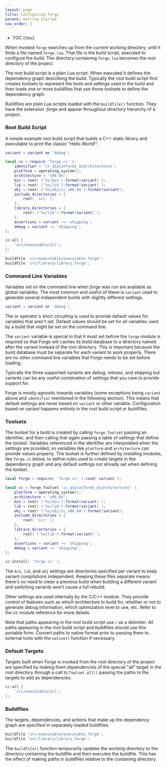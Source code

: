 ```yaml
---
layout: page
title: Configuring Forge
parent: Getting Started
nav_order: 2
---
```


- TOC
{:toc}

When invoked `forge` searches up from the current working directory, until it finds a file named `forge.lua`.  That file is the build script, executed to configure the build.  The directory containing `forge.lua` becomes the root directory of the project.

The root build script is a plain Lua script.  When executed it defines the dependency graph describing the build.  Typically the root build script first creates toolsets to represent the tools and settings used in the build and then loads one or more buildfiles that use those toolsets to define the dependency graph.

Buildfiles are plain Lua scripts loaded with the `buildfile()` function.  They have the extension *.forge* and appear throughout directory hierarchy of a project.

### Root Build Script

A simple example root build script that builds a C++ static library and executable to print the classic "Hello World!":

~~~lua
variant = variant or 'debug';

local cc = require 'forge.cc' {
    identifier = 'cc_${platform}_${architecture}';
    platform = operating_system();
    architecture = 'x86_64';
    bin = root( ('%s/bin'):format(variant) );
    lib = root( ('%s/lib'):format(variant) );
    obj = root( ('%s/obj/cc_x86_64'):format(variant);
    include_directories = {
        root( 'src' );
    };
    library_directories = {
        root( ('%s/lib'):format(variant) );
    };
    assertions = variant ~= 'shipping';
    debug = variant ~= 'shipping';
};

cc:all {
    'src/executable/all';
};

buildfile 'src/executable/executable.forge';
buildfile 'src/library/library.forge';
~~~

### Command Line Variables

Variables set on the command line when *forge* was run are available as global variables.  The most common and useful of these is `variant` used to generate several independent builds with slightly different settings.

~~~lua
variant = variant or 'debug';
~~~

The or operator's short circuiting is used to provide default values for variables that aren't set.  Default values should be set for all variables used by a build that might be set on the command line.

The `variant` variable is special in that it must set before the `forge` module is required so that Forge will caches its build database to a directory named after the variant instead of the root directory.  This is important because the build database must be separate for each variant to work properly.  There are no other command line variables that Forge needs to be set before loading.

Typically the three supported variants are *debug*, *release*, and *shipping* but variants can be any useful combination of settings that you care to provide support for.

Forge is mostly agnostic towards variables (some exceptions being `variant` above and `identifier` mentioned in the following section).  This means that default settings are never based on `variant` or other variable.  Configuration based on variant happens entirely in the root build script or buildfiles.

### Toolsets

The toolset for a build is created by calling `forge.Toolset` passing an identifier, and then calling that again passing a table of settings that define the toolset.  Variables referenced in the identifier are interpolated when the settings are provided, so variables like `platform` and `architecture` can provide values properly.  The toolset is further defined by installing modules, like `forge.cc` below, to define rules used to create targets in the dependency graph and any default settings not already set when defining the toolset.

~~~lua
local forge = require( 'forge.cc' ):load( variant );

local cc = forge.Toolset 'cc_${platform}_${architecture}' {
    platform = operating_system();
    architecture = 'x86_64';
    bin = root( ('%s/bin'):format(variant) );
    lib = root( ('%s/lib'):format(variant) );
    obj = root( ('%s/obj/cc_x86_64'):format(variant);
    include_directories = {
        root( 'src' );
    };
    library_directories = {
        root( ('%s/lib'):format(variant) );
    };
    assertions = variant ~= 'shipping';
    debug = variant ~= 'shipping';
};

cc:install( 'forge.cc' );
~~~

The `bin`, `lib`, and `obj` settings are directories specified per variant to keep variant compilations independent.  Keeping these files separate means there's no need to clean a previous build when building a different variant and switching variants won't cause a full rebuild.

Other settings are used internally by the C/C++ module.  They provide control of features such as which architecture to build for, whether or not to generate debug information, which optimization level to use, etc.  Refer to the *cc* module reference for more details.

Note that paths appearing in the root build script use `/` as a delimiter.  All paths appearing in the root build script and buildfiles should use this portable form.  Convert paths to native format prior to passing them to external tools with the `native()` function if necessary.

### Default Targets

Targets built when Forge is invoked from the root directory of the project are specified by making them dependencies of the special "all" target in the root directory through a call to `Toolset.all()` passing the paths to the targets to add as dependencies:

~~~lua
cc:all {
    'src/executable/all';
};
~~~

### Buildfiles

The targets, dependencies, and actions that make up the dependency graph are specified in separately loaded buildfiles:

~~~lua
buildfile 'src/executable/executable.forge';
buildfile 'src/library/library.forge';
~~~

The `buildfile()` function temporarily updates the working directory to the directory containing the buildfile and then executes the buildfile.  This has the effect of making paths in buildfiles relative to the containing directory.
